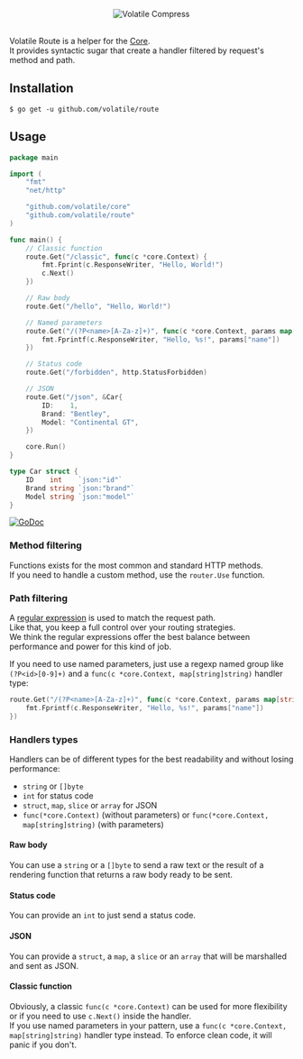 <p align="center"><img src="https://cloud.githubusercontent.com/assets/9503891/8712746/59aa7b40-2b60-11e5-9d79-fbfdafd21d9c.png" alt="Volatile Compress" title="Volatile Compress"><br><br></p>

Volatile Route is a helper for the [Core](https://github.com/volatile/core).  
It provides syntactic sugar that create a handler filtered by request's method and path.

## Installation

```Shell
$ go get -u github.com/volatile/route
```

## Usage

```Go
package main

import (
	"fmt"
	"net/http"

	"github.com/volatile/core"
	"github.com/volatile/route"
)

func main() {
	// Classic function
	route.Get("/classic", func(c *core.Context) {
		fmt.Fprint(c.ResponseWriter, "Hello, World!")
		c.Next()
	})

	// Raw body
	route.Get("/hello", "Hello, World!")

	// Named parameters
	route.Get("/(?P<name>[A-Za-z]+)", func(c *core.Context, params map[string]string) {
		fmt.Fprintf(c.ResponseWriter, "Hello, %s!", params["name"])
	})

	// Status code
	route.Get("/forbidden", http.StatusForbidden)

	// JSON
	route.Get("/json", &Car{
		ID:    1,
		Brand: "Bentley",
		Model: "Continental GT",
	})

	core.Run()
}

type Car struct {
	ID    int    `json:"id"`
	Brand string `json:"brand"`
	Model string `json:"model"`
}
```

[![GoDoc](https://godoc.org/github.com/volatile/route?status.svg)](https://godoc.org/github.com/volatile/route)

### Method filtering

Functions exists for the most common and standard HTTP methods.  
If you need to handle a custom method, use the `router.Use` function.

### Path filtering

A [regular expression](https://golang.org/pkg/regexp/) is used to match the request path.  
Like that, you keep a full control over your routing strategies.  
We think the regular expressions offer the best balance between performance and power for this kind of job.

If you need to use named parameters, just use a regexp named group like `(?P<id>[0-9]+)` and a `func(c *core.Context, map[string]string)` handler type:
```Go
route.Get("/(?P<name>[A-Za-z]+)", func(c *core.Context, params map[string]string) {
	fmt.Fprintf(c.ResponseWriter, "Hello, %s!", params["name"])
})
```

### Handlers types

Handlers can be of different types for the best readability and without losing performance:
- `string` or `[]byte`
- `int` for status code
- `struct`, `map`, `slice` or `array` for JSON
- `func(*core.Context)` (without parameters) or `func(*core.Context, map[string]string)` (with parameters)

#### Raw body
You can use a `string` or a `[]byte` to send a raw text or the result of a rendering function that returns a raw body ready to be sent.

#### Status code
You can provide an `int` to just send a status code.

#### JSON
You can provide a `struct`, a `map`, a `slice` or an `array` that will be marshalled and sent as JSON.

#### Classic function
Obviously, a classic `func(c *core.Context)` can be used for more flexibility or if you need to use `c.Next()` inside the handler.  
If you use named parameters in your pattern, use a `func(c *core.Context, map[string]string)` handler type instead. To enforce clean code, it will panic if you don't.
